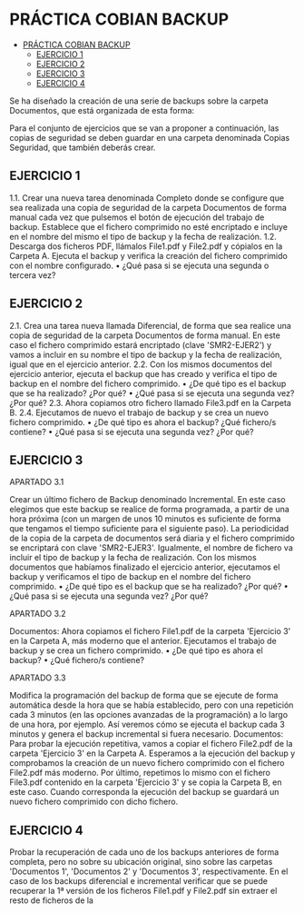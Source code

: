 # PRÁCTICA COBIAN BACKUP

- [PRÁCTICA COBIAN BACKUP](#pr%C3%A1ctica-cobian-backup)
  - [EJERCICIO 1](#ejercicio-1)
  - [EJERCICIO 2](#ejercicio-2)
  - [EJERCICIO 3](#ejercicio-3)
  - [EJERCICIO 4](#ejercicio-4)


Se ha diseñado la creación de una serie de backups sobre la carpeta Documentos, que está organizada de esta forma:
 
Para el conjunto de ejercicios que se van a proponer a continuación, las copias de seguridad se deben guardar en una carpeta denominada Copias Seguridad, que también deberás crear.

## EJERCICIO 1

1.1. Crear una nueva tarea denominada Completo donde se configure que sea realizada una copia de seguridad de la carpeta Documentos de forma manual cada vez que pulsemos el botón de ejecución del trabajo de backup. Establece que el fichero comprimido no esté encriptado e incluye en el nombre del mismo el tipo de backup y la fecha de realización.
1.2. Descarga dos ficheros PDF, llámalos File1.pdf y File2.pdf y cópialos en la Carpeta A.
Ejecuta el backup y verifica la creación del fichero comprimido con el nombre configurado.
•	¿Qué pasa si se ejecuta una segunda o tercera vez?

## EJERCICIO 2

2.1. Crea una tarea nueva llamada Diferencial, de forma que sea realice una copia de seguridad de la carpeta Documentos de forma manual. En este caso el fichero comprimido estará encriptado (clave 'SMR2-EJER2') y vamos a incluir en su nombre el tipo de backup y la fecha de realización, igual que en el ejercicio anterior. 
2.2. Con los mismos documentos del ejercicio anterior, ejecuta el backup que has creado y verifica el tipo de backup en el nombre del fichero comprimido. 
•	¿De qué tipo es el backup que se ha realizado? ¿Por qué?
•	¿Qué pasa si se ejecuta una segunda vez? ¿Por qué?
2.3. Ahora copiamos otro fichero llamado File3.pdf en la Carpeta B.
2.4. Ejecutamos de nuevo el trabajo de backup y se crea un nuevo fichero comprimido.
•	¿De qué tipo es ahora el backup? ¿Qué fichero/s contiene?
•	¿Qué pasa si se ejecuta una segunda vez? ¿Por qué?

## EJERCICIO 3

APARTADO 3.1

Crear un último fichero de Backup denominado Incremental. En este caso elegimos que este backup se realice de forma programada, a partir de una hora próxima (con un margen de unos 10 minutos es suficiente de forma que tengamos el tiempo suficiente para el siguiente paso). 
La periodicidad de la copia de la carpeta de documentos será diaria y el fichero comprimido se encriptará con clave 'SMR2-EJER3'. Igualmente, el nombre de fichero va incluir el tipo de backup y la fecha de realización.
Con los mismos documentos que habíamos finalizado el ejercicio anterior, ejecutamos el backup y verificamos el tipo de backup en el nombre del fichero comprimido.
•	¿De qué tipo es el backup que se ha realizado? ¿Por qué?
•	¿Qué pasa si se ejecuta una segunda vez? ¿Por qué?

APARTADO 3.2

Documentos: Ahora copiamos el fichero File1.pdf de la carpeta 'Ejercicio 3' en la Carpeta A, más moderno que el anterior.
Ejecutamos el trabajo de backup y se crea un fichero comprimido. 
•	¿De qué tipo es ahora el backup? 
•	¿Qué fichero/s contiene?

APARTADO 3.3

Modifica la programación del backup de forma que se ejecute de forma automática desde la hora que se había establecido, pero con una repetición cada 3 minutos (en las opciones avanzadas de la programación) a lo largo de una hora, por ejemplo. Así veremos cómo se ejecuta el backup cada 3 minutos y genera el backup incremental si fuera necesario.
Documentos: Para probar la ejecución repetitiva, vamos a copiar el fichero File2.pdf de la carpeta 'Ejercicio 3' en la Carpeta A.
Esperamos a la ejecución del backup y comprobamos la creación de un nuevo fichero comprimido con el fichero File2.pdf más moderno.
Por último, repetimos lo mismo con el fichero File3.pdf contenido en la carpeta 'Ejercicio 3' y se copia la Carpeta B, en este caso. Cuando corresponda la ejecución del backup se guardará un nuevo fichero comprimido con dicho fichero.

## EJERCICIO 4

Probar la recuperación de cada uno de los backups anteriores de forma completa, pero no sobre su ubicación original, sino sobre las carpetas 'Documentos 1', 'Documentos 2' y 'Documentos 3', respectivamente.
En el caso de los backups diferencial e incremental verificar que se puede recuperar la 1ª versión de los ficheros File1.pdf y File2.pdf sin extraer el resto de ficheros de la 
